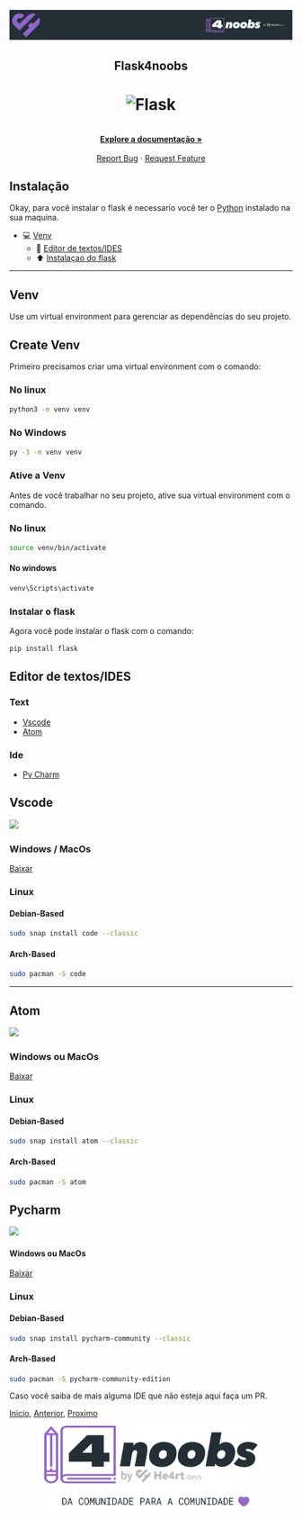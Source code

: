 
<p align="center">
  <a href="https://github.com/he4rt/4noobs" target="_blank">
    <img src="../4noobsAssets/header_4noobs.svg">
  </a>
</p>

<p align="center">
  <h2 align="center">Flask4noobs</h2>
  <h1 align="center"><img src="https://flask.palletsprojects.com/en/1.1.x/_static/flask-icon.png" alt="Flask" width="120"></h1>
  <p align="center">
    <br />
    <a href="../README.md"><strong>Explore a documentação »</strong></a>
    <br />
    <br />
    <a href="https://github.com/freazesss/flask4noobs/issues/new">Report Bug</a>
    ·
    <a href="../README.md#como-contribuir">Request Feature</a>
  </p>
</p>

## Instalação

Okay, para você instalar o flask é necessario você ter o [Python](https://www.python.org/) instalado na sua maquina.

- 💻 [Venv](#venv)
  - 📝 [Editor de textos/IDES](#editor-de-textos/IDES)
  - ⬆️ [Instalaçao do flask](#instalar-o-flask)

-----

## Venv

Use um virtual environment para gerenciar as dependências do seu projeto.

## Create Venv

Primeiro precisamos criar uma virtual environment com o comando:

### No linux

```sh
python3 -m venv venv
```

### No Windows

```sh
py -3 -m venv venv
```

### Ative a Venv

Antes de você trabalhar no seu projeto, ative sua virtual environment com o comando.

### No linux

```sh
source venv/bin/activate
```

#### No windows

```sh
venv\Scripts\activate
```

### Instalar o flask

Agora você pode instalar o flask com o comando:

```sh
pip install flask
```

## Editor de textos/IDES

### Text

- [Vscode](#vscode)
- [Atom](#atom)

### Ide

- [Py Charm](#pycharm)

## Vscode

<img src='https://upload.wikimedia.org/wikipedia/commons/thumb/9/9a/Visual_Studio_Code_1.35_icon.svg/480px-Visual_Studio_Code_1.35_icon.svg.png' width=120>

### Windows / MacOs

[Baixar](https://code.visualstudio.com/download)

### Linux

#### Debian-Based

```sh
sudo snap install code --classic
```

#### Arch-Based

```sh
sudo pacman -S code
```

-----

## Atom

<img src='https://upload.wikimedia.org/wikipedia/commons/thumb/8/80/Atom_editor_logo.svg/838px-Atom_editor_logo.svg.png' width=120>

### Windows ou MacOs

[Baixar](https://atom.io/)

### Linux

#### Debian-Based

```sh
sudo snap install atom --classic
```

#### Arch-Based

```sh
sudo pacman -S atom
```

## Pycharm

<img src='https://d3nmt5vlzunoa1.cloudfront.net/pycharm/files/2015/12/PyCharm_400x400_Twitter_logo_white.png' width=120>

#### Windows ou MacOs

[Baixar](https://www.jetbrains.com/pt-br/pycharm/)

### Linux

#### Debian-Based

```sh
sudo snap install pycharm-community --classic
```

#### Arch-Based

```sh
sudo pacman -S pycharm-community-edition
```

Caso você saiba de mais alguma IDE que não esteja aqui faça um PR.

[Inicio](../README.md), [Anterior](./1-Historia.md), [Proximo](./3-Comeco.md)


<p align="center">
  <a href="https://github.com/he4rt/4noobs" target="_blank">
    <img src="../4noobsAssets/footer_4noobs.svg" width="380">
  </a>
</p>
